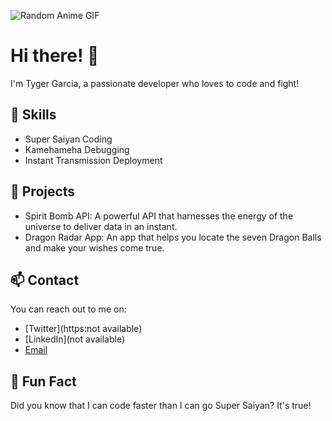 ![Random Anime GIF](https://media.giphy.com/media/{random-anime-gif-id}/giphy.gif)

# Hi there! 👋

I'm Tyger Garcia, a passionate developer who loves to code and fight!

## 💪 Skills

- Super Saiyan Coding
- Kamehameha Debugging
- Instant Transmission Deployment

## 🌟 Projects

- Spirit Bomb API: A powerful API that harnesses the energy of the universe to deliver data in an instant.
- Dragon Radar App: An app that helps you locate the seven Dragon Balls and make your wishes come true.

## 📫 Contact

You can reach out to me on:

- [Twitter](https:not available)
- [LinkedIn](not available)
- [Email](mailto:Austinkitchen28@hotmail.com)

## 🚀 Fun Fact

Did you know that I can code faster than I can go Super Saiyan? It's true!



